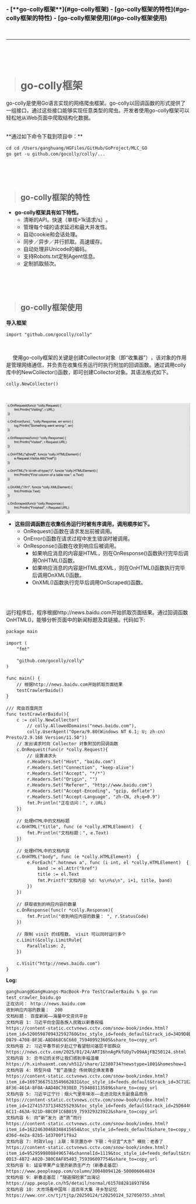 <h3>
- [**‌go-colly框架**](#go-colly框架)
	- [go-colly框架的特性](#go-colly框架的特性)
	- [go-colly框架使用](#go-colly框架使用)
</h3>

<br/>

***
<br/><br/><br/>
> <h1 id="go-colly框架">go-colly框架</h1>

go-colly是使用Go语言实现的网络爬虫框架。go-colly以回调函数的形式提供了一组接口，通过这些接口能够实现任意类型的爬虫。开发者使用go-colly框架可以轻松地从Web页面中爬取结构化数据。

<br/>
**通过如下命令下载到项目中：**

```
cd cd /Users/ganghuang/HGFiles/GitHub/GoProject/MLC_GO
go get -u github.com/gocolly/colly/...
```


<br/><br/><br/>
> <h2 id="go-colly框架的特性">go-colly框架的特性</h2>
- **go-colly框架具有如下特性。**
	- 清晰的API。快速（单核>1k请求/s）​。
	- 管理每个域的请求延迟和最大并发性。
	- 自动cookie和会话处理。
	- 同步／异步／并行抓取。高速缓存。
	- 自动处理非Unicode的编码。
	- 支持Robots.txt定制Agent信息。
	- 定制抓取频次。



<br/><br/><br/>
> <h2 id="go-colly框架使用">go-colly框架使用</h2>

**导入框架**

```
import "github.com/gocolly/colly"
```

<br/>

&emsp; 使用go-colly框架的关键是创建Collector对象（即“收集器”​）​，该对象的作用是管理网络通信，并负责在收集任务运行时执行附加的回调函数。通过调用colly库中的NewCollector()函数，即可创建Collector对象。其语法格式如下。

```
colly.NewCollector()
```

<br/>

![go.0.0.55.png](./../Pictures/go.0.0.55.png)


- **这些回调函数在收集任务运行时被有序调用，调用顺序如下。**
	- OnRequest()函数在请求发出前被调用。
	- OnError()函数在请求过程中发生错误时被调用。
	- OnResponse()函数在收到响应后被调用。
		- 如果响应消息的内容是HTML，则在OnResponse()函数执行完毕后调用OnHTML()函数。
		- 如果响应消息的内容是HTML或XML，则在OnHTML()函数执行完毕后调用OnXML()函数。
		- OnXML()函数执行完毕后调用OnScraped()函数。

<br/><br/>

运行程序后，程序根据http://news.baidu.com开始抓取页面结果。通过回调函数OnHTML()，能够分析页面中的新闻标题及其链接。代码如下:

```
package main

import (
	"fmt"

	"github.com/gocolly/colly"
)

func main() {
	// 根据http://news.baidu.com开始抓取页面结果
	testCrawlerBaidu()
}

/// 爬虫百度网页
func testCrawlerBaidu(){
	c := colly.NewCollector(
		// colly.AllowedDomains("news.baidu.com"),
		colly.UserAgent("Opera/9.80(Windows NT 6.1; U; zh-cn) Presto/2.9.168 Version/11.50"))
	// 发出请求时向 Collector 对象附加的回调函数
	c.OnRequest(func(r *colly.Request){
		// 设置请求头
		r.Headers.Set("Host", "baidu.com")
		r.Headers.Set("Connection", "keep-alive")
		r.Headers.Set("Accept", "*/*")
		r.Headers.Set("Origin", "")
		r.Headers.Set("Referer", "http://www.baidu.com")
		r.Headers.Set("Accept-Encoding", "gzip, deflate")
		r.Headers.Set("Accept-Language", "zh-CN, zh;q=0.9")
		fmt.Println("正在访问：", r.URL)
	})

	// 处理HTML中的文档标题
	c.OnHTML("title", func (e *colly.HTMLElement)  {
		fmt.Println("文档标题：", e.Text)
	})

	// 处理HTML中的文档内容
	c.OnHTML("body", func (e *colly.HTMLElement)  {
		e.ForEach(".hotnews a", func (i int, el *colly.HTMLElement)  {
			band := el.Attr("href")
			title := el.Text
			fmt.Printf("文档内容 %d: %s\n%s\n", i+1, title, band)
		})
	})

	// 获取收到的响应内容的数量
	c.OnResponse(func(r *colly.Response){
		fmt.Println("收到响应内容的数量： ", r.StatusCode)
	})
	
	// 限制 visit 的线程数， visit 可以同时运行多个
	c.Limit(&colly.LimitRule{
		Parallelism: 2,
	})

	c.Visit("http://news.baidu.com")
}
```

**Log:**

```
ganghuang@GangHuangs-MacBook-Pro TestCrawlerBaidu % go run test_crawler_baidu.go
正在访问： http://news.baidu.com
收到响应内容的数量：  200
文档标题： 百度新闻——海量中文资讯平台
文档内容 1: 习近平向全国各族人民致以新春祝福
https://content-static.cctvnews.cctv.com/snow-book/index.html?item_id=5200598709432592760&toc_style_id=feeds_default&track_id=34D9D8BD-D879-4708-BF3E-A8D868C6C660_759409923605&share_to=copy_url
文档内容 2: 习近平春节前夕赴辽宁看望慰问基层干部群众
https://news.cctv.com/2025/01/24/ARTI6hnAgPkfUOy7vO9AAjFB250124.shtml
文档内容 3: 总书记的关怀让我们感到幸福温暖
https://h.xinhuaxmt.com/vh512/share/12380734?newstype=1001&homeshow=1
文档内容 4: 转型升级 “智”造强企 传统钢企焕发青春
https://content-static.cctvnews.cctv.com/snow-book/index.html?item_id=16973667513549662031&toc_style_id=feeds_default&track_id=3C71E229-8F36-461A-8F0A-AAD40C7030ED_759408113589&share_to=copy_url
文档内容 5: 习近平辽宁行｜烟火气里年味浓——走进沈阳大东副食品商场
https://content-static.cctvnews.cctv.com/snow-book/index.html?item_id=1274157371348255293&toc_style_id=feeds_default&track_id=25D644CD-6C11-463A-921D-8BC0F1C6B019_759329323922&share_to=copy_url
文档内容 6: 向“新”发力 逐“质”而行
https://content-static.cctvnews.cctv.com/snow-book/index.html?item_id=16224630468348415654&toc_style_id=feeds_default&share_to=copy_url&track_id=24e45dbe-d36d-4e2a-82b5-1d3700f1f9a2
文档内容 7: 时政Vlog｜上联：年货置办中 下联：今日宜“大东” 横批：老香了
https://content-static.cctvnews.cctv.com/snow-book/index.html?item_id=95295998088496574&channelId=1119&toc_style_id=feeds_default&track_id=D9D2124E-0D13-4872-A820-380C0AF85403_759396097754&share_to=copy_url
文档内容 8: 延安苹果产业里的新质生产力（新春走基层）
https://www.peopleapp.com/column/30048094126-500006064834
文档内容 9: 新春走基层｜“隧道探险家”出海记
https://app.people.cn/h5/detail/normal/6157882818937856
文档内容 10: 大市场看中国年｜逛百年大集 寻乡愁记忆
https://www.cnr.cn/tj/tjtp/20250124/t20250124_527050755.shtml
```
